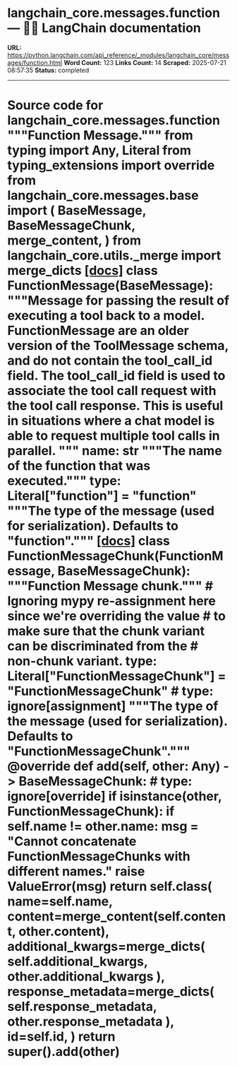 # langchain_core.messages.function — 🦜🔗 LangChain  documentation

**URL:** https://python.langchain.com/api_reference/_modules/langchain_core/messages/function.html
**Word Count:** 123
**Links Count:** 14
**Scraped:** 2025-07-21 08:57:35
**Status:** completed

---

# Source code for langchain\_core.messages.function               """Function Message."""          from typing import Any, Literal          from typing_extensions import override          from langchain_core.messages.base import (         BaseMessage,         BaseMessageChunk,         merge_content,     )     from langchain_core.utils._merge import merge_dicts                              [[docs]](https://python.langchain.com/api_reference/core/messages/langchain_core.messages.function.FunctionMessage.html#langchain_core.messages.function.FunctionMessage)     class FunctionMessage(BaseMessage):         """Message for passing the result of executing a tool back to a model.              FunctionMessage are an older version of the ToolMessage schema, and         do not contain the tool_call_id field.              The tool_call_id field is used to associate the tool call request with the         tool call response. This is useful in situations where a chat model is able         to request multiple tool calls in parallel.         """              name: str         """The name of the function that was executed."""              type: Literal["function"] = "function"         """The type of the message (used for serialization). Defaults to "function"."""                                             [[docs]](https://python.langchain.com/api_reference/core/messages/langchain_core.messages.function.FunctionMessageChunk.html#langchain_core.messages.function.FunctionMessageChunk)     class FunctionMessageChunk(FunctionMessage, BaseMessageChunk):         """Function Message chunk."""              # Ignoring mypy re-assignment here since we're overriding the value         # to make sure that the chunk variant can be discriminated from the         # non-chunk variant.         type: Literal["FunctionMessageChunk"] = "FunctionMessageChunk"  # type: ignore[assignment]         """The type of the message (used for serialization).         Defaults to "FunctionMessageChunk"."""              @override         def __add__(self, other: Any) -> BaseMessageChunk:  # type: ignore[override]             if isinstance(other, FunctionMessageChunk):                 if self.name != other.name:                     msg = "Cannot concatenate FunctionMessageChunks with different names."                     raise ValueError(msg)                      return self.__class__(                     name=self.name,                     content=merge_content(self.content, other.content),                     additional_kwargs=merge_dicts(                         self.additional_kwargs, other.additional_kwargs                     ),                     response_metadata=merge_dicts(                         self.response_metadata, other.response_metadata                     ),                     id=self.id,                 )                  return super().__add__(other)